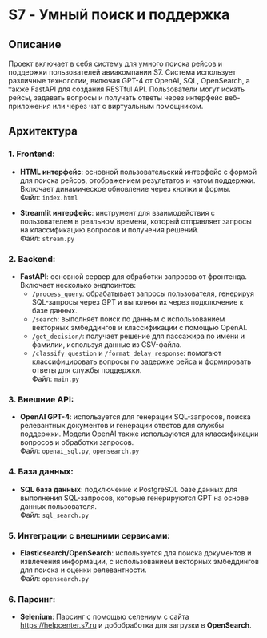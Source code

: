 # S7 - Умный поиск и поддержка

## Описание

Проект включает в себя систему для умного поиска рейсов и поддержки пользователей авиакомпании S7. Система использует различные технологии, включая GPT-4 от OpenAI, SQL, OpenSearch, а также FastAPI для создания RESTful API. Пользователи могут искать рейсы, задавать вопросы и получать ответы через интерфейс веб-приложения или через чат с виртуальным помощником.

## Архитектура

### 1. Frontend:
- **HTML интерфейс**: основной пользовательский интерфейс с формой для поиска рейсов, отображением результатов и чатом поддержки. Включает динамическое обновление через кнопки и формы.  
  Файл: `index.html`
  
- **Streamlit интерфейс**: инструмент для взаимодействия с пользователем в реальном времени, который отправляет запросы на классификацию вопросов и получения решений.  
  Файл: `stream.py`

### 2. Backend:
- **FastAPI**: основной сервер для обработки запросов от фронтенда. Включает несколько эндпоинтов:
  - `/process_query`: обрабатывает запросы пользователя, генерируя SQL-запросы через GPT и выполняя их через подключение к базе данных.
  - `/search`: выполняет поиск по данным с использованием векторных эмбеддингов и классификации с помощью OpenAI.
  - `/get_decision/`: получает решение для пассажира по имени и фамилии, используя данные из CSV-файла.
  - `/classify_question` и `/format_delay_response`: помогают классифицировать вопросы по задержке рейса и формировать ответы для службы поддержки.  
  Файл: `main.py`

### 3. Внешние API:
- **OpenAI GPT-4**: используется для генерации SQL-запросов, поиска релевантных документов и генерации ответов для службы поддержки. Модели OpenAI также используются для классификации вопросов и обработки запросов.  
  Файл: `openai_sql.py`, `opensearch.py`

### 4. База данных:
- **SQL база данных**: подключение к PostgreSQL базе данных для выполнения SQL-запросов, которые генерируются GPT на основе данных пользователя.  
  Файл: `sql_search.py`

### 5. Интеграции с внешними сервисами:
- **Elasticsearch/OpenSearch**: используется для поиска документов и извлечения информации, с использованием векторных эмбеддингов для поиска и оценки релевантности.  
  Файл: `opensearch.py`

### 6. Парсинг:
- **Selenium**: Парсинг с помощью селениум с сайта https://helpcenter.s7.ru и добобработка для загрузки в **OpenSearch**.  

